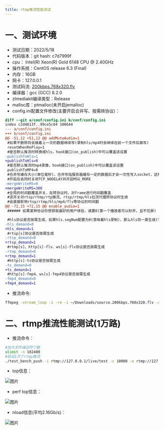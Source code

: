 ```yaml
---
title: rtmp推流性能测试
---
```

# 一、测试环境
- 测试日期：2022/5/18
- 代码版本：git hash: c7d7999f
- cpu： Intel(R) Xeon(R) Gold 6148 CPU @ 2.40GHz
- 操作系统：CentOS release 6.3 (Final)
- 内存：16GB
- 网卡：127.0.0.1
- 测试码流: [200kbps.768x320.flv](https://raw.githubusercontent.com/ossrs/srs/develop/trunk/doc/source.200kbps.768x320.flv)
- 编译器：gcc (GCC) 8.2.0
- zlmediakit编译类型：Release
- malloc库：ptmalloc(未开启jemalloc)
- config.ini配置文件修改(主要开启合并写、按需转协议)：
```patch
diff --git a/conf/config.ini b/conf/config.ini
index c2d4613f..99ce5c84 100644
--- a/conf/config.ini
+++ b/conf/config.ini
@@ -51,12 +51,12 @@ addMuteAudio=1
 #如果不删除将会接着上一次的数据继续写(录制hls/mp4时会继续在前一个文件后面写)
 resetWhenRePlay=1
 #是否默认推流时转换成hls，hook接口(on_publish)中可以覆盖该设置
-publishToHls=1
+publishToHls=0
 #是否默认推流时mp4录像，hook接口(on_publish)中可以覆盖该设置
 publishToMP4=0
 #合并写缓存大小(单位毫秒)，合并写指服务器缓存一定的数据后才会一次性写入socket，这样能提高性能，但是会提高延时
 #开启后会同时关闭TCP_NODELAY并开启MSG_MORE
-mergeWriteMS=0
+mergeWriteMS=300
 #全局的时间戳覆盖开关，在转协议时，对frame进行时间戳覆盖
 #该开关对rtsp/rtmp/rtp推流、rtsp/rtmp/hls拉流代理转协议时生效
 #会直接影响rtsp/rtmp/hls/mp4/flv等协议的时间戳
@@ -72,15 +72,15 @@ enable_audio=1
 ###### 如果某种协议你想获取最好的用户体验，请置0(第一个播放者可以秒开，且不花屏)

 #hls协议是否按需生成，如果hls.segNum配置为0(意味着hls录制)，那么hls将一直生成(不管此开关)
-hls_demand=0
+hls_demand=1
 #rtsp[s]协议是否按需生成
-rtsp_demand=0
+rtsp_demand=1
 #rtmp[s]、http[s]-flv、ws[s]-flv协议是否按需生成
-rtmp_demand=0
+rtmp_demand=1
 #http[s]-ts协议是否按需生成
-ts_demand=0
+ts_demand=1
 #http[s]-fmp4、ws[s]-fmp4协议是否按需生成
-fmp4_demand=0
+fmp4_demand=1
```
- 推流命令:
```bash
ffmpeg -stream_loop -1 -re -i ~/Downloads/source.200kbps.768x320.flv -acodec copy -vcodec copy -f flv  rtmp://ip:port/live/test
```

# 二、rtmp推流性能测试(1万路)

- 推流命令：
```bash
#加大文件描述符个数
ulimit -n 102400
#启动1万个rtmp推流
./test_bench_push -i rtmp://127.0.0.1/live/test -c 10000 -o rtmp://127.0.0.1/live/push
```

- top信息：

![图片](https://user-images.githubusercontent.com/11495632/169197952-9a042459-a3fe-4b48-903b-4aa0095dfe77.png)


- perf top信息：

![图片](https://user-images.githubusercontent.com/11495632/169198018-1a823b57-4e9f-4331-950d-329178c40de8.png)


- nload信息(平均2.16Gb/s)：

![图片](https://user-images.githubusercontent.com/11495632/169198085-5c4278f1-c4dc-421a-992c-aac94d090479.png)








